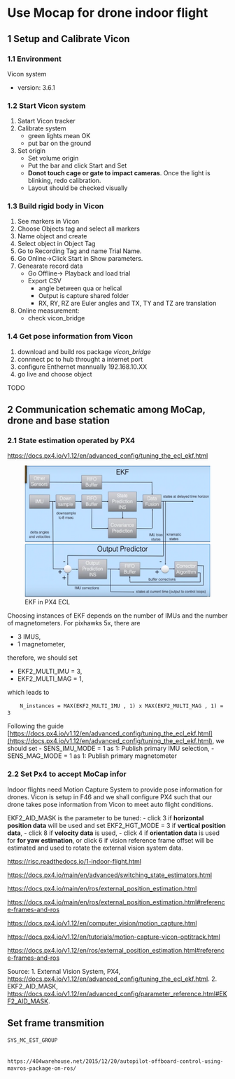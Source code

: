 # Use Mocap for drone indoor flight
## 1 Setup and Calibrate Vicon
### 1.1 Environment
Vicon system
- version: 3.6.1

### 1.2 Start Vicon system
1. Satart Vicon tracker
2. Calibrate system
    - green lights mean OK
    - put bar on the ground
3. Set origin
    - Set volume origin
    - Put the bar and click Start and Set
    - **Donot touch cage or gate to impact cameras**. Once the light is blinking, redo calibration.
    - Layout should be checked visually
### 1.3 Build rigid body in Vicon
1. See markers in Vicon
2. Choose Objects tag and select all markers
3. Name object and create
4. Select object in Object Tag
5. Go to Recording Tag and name Trial Name.
6. Go Online->Click Start in Show parameters.
7. Genearate record data
    - Go Offline-> Playback and load trial
    - Export CSV
        - angle between qua or helical
        - Output is capture shared folder
        - RX, RY, RZ are Euler angles and TX, TY and TZ are translation
8. Online measurement:
    - check vicon_bridge        
### 1.4 Get pose information from Vicon    
1. download and build ros package *vicon_bridge*
2. connnect pc to hub throught a internet port
3. configure Enthernet mannually 192.168.10.XX
4. go live and choose object


TODO 
## 2 Communication schematic among MoCap, drone and base station


### 2.1 State estimation operated by PX4
https://docs.px4.io/v1.12/en/advanced_config/tuning_the_ecl_ekf.html
<figure>
    <img src="6_Mocap/ECL_overview.png"
         height="300"
    >
    <figcaption>EKF in PX4 ECL</figcaption>
</figure>

Choosing instances of EKF depends on the number of IMUs and the number of magnetometers. For pixhawks 5x, there are
 - 3 IMUS,
 - 1 magnetometer,

therefore, we should set 
 
 - EKF2_MULTI_IMU = 3,
 - EKF2_MULTI_MAG = 1,

which leads to 
```
    N_instances = MAX(EKF2_MULTI_IMU , 1) x MAX(EKF2_MULTI_MAG , 1) = 3
```
Following the guide [https://docs.px4.io/v1.12/en/advanced_config/tuning_the_ecl_ekf.html](https://docs.px4.io/v1.12/en/advanced_config/tuning_the_ecl_ekf.html), we should set
    - SENS_IMU_MODE = 1 as 1: Publish primary IMU selection,
    - SENS_MAG_MODE = 1 as 1: Publish primary magnetometer

### 2.2 Set Px4 to accept MoCap infor
Indoor flights need Motion Capture System to provide pose information for drones. Vicon is setup in F46 and we shall configure PX4 such that our drone takes pose information from Vicon to meet auto flight conditions.

EKF2_AID_MASK is the parameter to be tuned:
    - click 3 if **horizontal position data** will be used and set EKF2_HGT_MODE = 3 if **vertical position data**,
    - click 8 if **velocity data** is used,
    - click 4 if **orientation data** is used for **for yaw estimation**, or click 6 if vision reference frame offset will be estimated and used to rotate the external vision system data. 

https://risc.readthedocs.io/1-indoor-flight.html


https://docs.px4.io/main/en/advanced/switching_state_estimators.html

https://docs.px4.io/main/en/ros/external_position_estimation.html

https://docs.px4.io/main/en/ros/external_position_estimation.html#reference-frames-and-ros

https://docs.px4.io/v1.12/en/computer_vision/motion_capture.html

https://docs.px4.io/v1.12/en/tutorials/motion-capture-vicon-optitrack.html

https://docs.px4.io/v1.12/en/ros/external_position_estimation.html#reference-frames-and-ros


Source:
    1.  External Vision System, PX4, https://docs.px4.io/v1.12/en/advanced_config/tuning_the_ecl_ekf.html.
    2.  EKF2_AID_MASK, https://docs.px4.io/v1.12/en/advanced_config/parameter_reference.html#EKF2_AID_MASK.

## Set frame transmition
    


    SYS_MC_EST_GROUP


    https://404warehouse.net/2015/12/20/autopilot-offboard-control-using-mavros-package-on-ros/